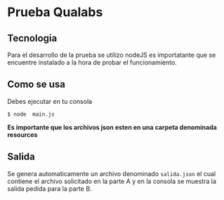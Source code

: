 # Prueba Qualabs

## Tecnologia
Para el desarrollo de la prueba se utilizo nodeJS es importatante que se encuentre instalado a la hora de probar el funcionamiento.

## Como se usa

Debes ejecutar en tu consola 

`$ node  main.js`

**Es importante que los archivos json esten en una carpeta denominada resources**

## Salida

Se genera automaticamente un archivo denominado `salida.json` el cual contiene el archivo solicitado en la parte A y en la consola se muestra la salida pedida para la parte B. 
